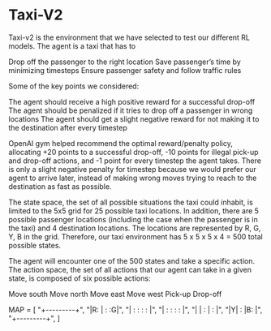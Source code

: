 # Taxi-V2
Taxi-v2 is the environment that we have selected to test our different RL models. The agent is a taxi that has to

Drop off the passenger to the right location
Save passenger’s time by minimizing timesteps
Ensure passenger safety and follow traffic rules

Some of the key points we considered:

The agent should receive a high positive reward for a successful drop-off
The agent should be penalized if it tries to drop off a passenger in wrong locations
The agent should get a slight negative reward for not making it to the destination after every timestep


OpenAI gym helped recommend the optimal reward/penalty policy, allocating +20 points to a successful drop-off, -10 points for illegal pick-up and drop-off actions, and -1 point for every timestep the agent takes. There is only a slight negative penalty for timestep because we would prefer our agent to arrive later, instead of making wrong moves trying to reach to the destination as fast as possible.

The state space, the set of all possible situations the taxi could inhabit, is limited to the 5x5 grid for 25 possible taxi locations. In addition, there are 5 possible passenger locations (including the case when the passenger is in the taxi) and 4 destination locations. The locations are represented by R, G, Y, B in the grid. Therefore, our taxi environment has 5 x 5 x 5 x 4 = 500 total possible states.

The agent will encounter one of the 500 states and take a specific action. The action space, the set of all actions that our agent can take in a given state, is composed of six possible actions:

Move south
Move north
Move east
Move west
Pick-up
Drop-off

MAP = [
    "+---------+",
    "|R: | : :G|",
    "| : : : : |",
    "| : : : : |",
    "| | : | : |",
    "|Y| : |B: |",
    "+---------+",
]
